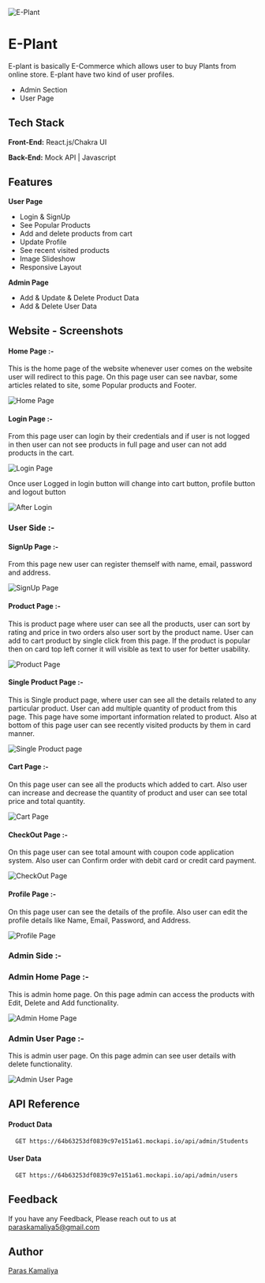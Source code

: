 
![E-Plant](https://github.com/paraskamaliya/phobic-lumber-7659/assets/130351451/52c1fb08-ef01-4704-9768-f75721a95842)



# E-Plant
E-plant is basically E-Commerce which allows user to buy Plants from online store. E-plant have two kind of user profiles.
* Admin Section
* User Page

## Tech Stack

**Front-End:** React.js/Chakra UI

**Back-End:** Mock API | Javascript

## Features

**User Page**
- Login & SignUp
- See Popular Products
- Add and delete products from cart
- Update Profile
- See recent visited products
- Image Slideshow
- Responsive Layout

**Admin Page**
- Add & Update & Delete Product Data
- Add & Delete User Data


## Website - Screenshots

#### Home Page :-
This is the home page of the website whenever user comes on the website user will redirect to this page. On this page user can see navbar, some articles related to site, some Popular products and Footer.

![Home Page](https://github.com/paraskamaliya/phobic-lumber-7659/assets/130351451/aa256691-0701-438f-86d2-e7c4e5d43dd9)

#### Login Page :- 
From this page user can login by their credentials and if user is not logged in then user can not see products in full page and user can not add products in the cart.

![Login Page](https://github.com/paraskamaliya/phobic-lumber-7659/assets/130351451/59e097c1-b974-4770-a428-fc638ff464ba)

Once user Logged in login button will change into cart button, profile button and logout button

![After Login](https://github.com/paraskamaliya/phobic-lumber-7659/assets/130351451/22c0d4aa-48e1-4722-be44-7159caf4acca)


### User Side :-
#### SignUp Page :-
From this page new user can register themself with name, email, password and address.

![SignUp Page](https://github.com/paraskamaliya/phobic-lumber-7659/assets/130351451/b3592e37-8111-498c-bdc0-0752a9f3b327)

#### Product Page :-
This is product page where user can see all the products, user can sort by rating and price in two orders also user sort by the product name. User can add to cart product by single click from this page. If the product is popular then on card top left corner it will visible as text to user for better usability.

![Product Page](https://github.com/paraskamaliya/phobic-lumber-7659/assets/130351451/d8089b7e-84ec-47c0-858f-4340144a5953)


#### Single Product Page :-
This is Single product page, where user can see all the details related to any particular product. User can add multiple quantity of product from this page. This page have some important information related to product. Also at bottom of this page user can see recently visited products by them in card manner.

![Single Product page](https://github.com/paraskamaliya/phobic-lumber-7659/assets/130351451/c1d14b17-299b-4734-83b6-6d82b2fb3779)

#### Cart Page :- 
On this page user can see all the products which added to cart. Also user can increase and decrease the quantity of product and user can see total price and total quantity.

![Cart Page](https://github.com/paraskamaliya/phobic-lumber-7659/assets/130351451/8e639190-92b7-4ba9-84e0-384e1a89ba91)

#### CheckOut Page :- 
On this page user can see total amount with coupon code application system. Also user can Confirm order with debit card or credit card payment.

![CheckOut Page](https://github.com/paraskamaliya/phobic-lumber-7659/assets/130351451/7db15e73-3a79-44c4-a60a-63ea108820aa)

#### Profile Page :-
On this page user can see the details of the profile. Also user can edit the profile details like Name, Email, Password, and Address.

![Profile Page](https://github.com/paraskamaliya/phobic-lumber-7659/assets/130351451/69cbddc9-7d77-43cb-9a3c-10562fecbc9c)

### Admin Side :-
### Admin Home Page :-
This is admin home page. On this page admin can access the products with Edit, Delete and Add functionality.

![Admin Home Page](https://github.com/paraskamaliya/phobic-lumber-7659/assets/130351451/d363ea0b-b2b1-4f4d-9237-f3e5842c3fec)

### Admin User Page :-
This is admin user page. On this page admin can see user details with delete functionality.

![Admin User Page](https://github.com/paraskamaliya/phobic-lumber-7659/assets/130351451/bf34fa35-c379-468d-baf9-7d0ac474c24e)


## API Reference

#### Product Data

```
  GET https://64b63253df0839c97e151a61.mockapi.io/api/admin/Students
```

#### User Data

```
  GET https://64b63253df0839c97e151a61.mockapi.io/api/admin/users
```

## Feedback

If you have any Feedback, Please reach out to us at paraskamaliya5@gmail.com

## Author
[Paras Kamaliya](https://github.com/paraskamaliya)
